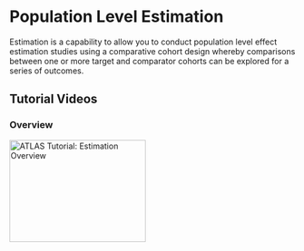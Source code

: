 # Population Level Estimation

Estimation is a capability to allow you to conduct population level effect estimation studies using a comparative cohort design whereby comparisons between one or more target and comparator cohorts can be explored for a series of outcomes.

## Tutorial Videos

### Overview

<a href="https://youtu.be/YYxp3CDD-PE" target="_blank"><img src="https://img.youtube.com/vi/YYxp3CDD-PE/0.jpg" alt="ATLAS Tutorial: Estimation Overview" width="240" height="180"/></a>